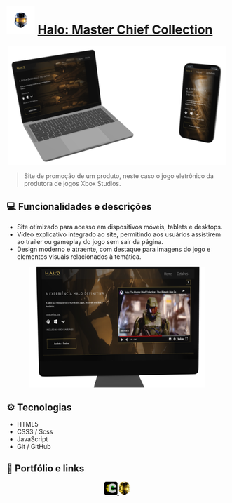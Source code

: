# ![icon](/src/images/favicon.png) [Halo: Master Chief Collection](https://carloscunha611.github.io/halo-masterChiefCollection/)

<div align="center">
    <img src=".github/previwe0.png" alt="Preview" width="500">
</div>

> Site de promoção de um produto, neste caso o jogo eletrônico da produtora de jogos Xbox Studios.

## 💻 Funcionalidades e descrições

- Site otimizado para acesso em dispositivos móveis, tablets e desktops.
- Vídeo explicativo integrado ao site, permitindo aos usuários assistirem ao trailer ou gameplay do jogo sem sair da página.
- Design moderno e atraente, com destaque para imagens do jogo e elementos visuais relacionados à temática.

<div align="center">
  <img src=".github/previwe1.png" alt="Preview" width="400">
</div>

## ⚙ Tecnologias

- HTML5
- CSS3 / Scss
- JavaScript
- Git / GitHub

## 🔗 Portfólio e links

<div align="center">
  <a href="https://carloscunha611.github.io/portfolio/">
    <img src="./src/images/meuLogo.png" alt="Meu Portfólio">
  </a>
  <a href="https://carloscunha611.github.io/halo-masterChiefCollection/">
    <img src="./src/images/logo1.png" alt="Link do Projeto" width="25">
  </a>
</div>
